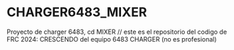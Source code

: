 # CHARGER6483_MIXER
Proyecto de charger 6483, cd MIXER
// este es el repositorio del codigo de FRC 2024: CRESCENDO del equipo 6483 CHARGER (no es profesional)
